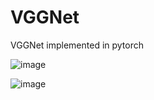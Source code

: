 # VGGNet
VGGNet implemented in pytorch


![image](https://user-images.githubusercontent.com/55650445/127147752-c956ab9a-df2f-44bb-9b86-cd07500fe9e7.png)

![image](https://user-images.githubusercontent.com/55650445/127147782-057fd55c-4509-46ab-aac5-e564ec386dd7.png)

